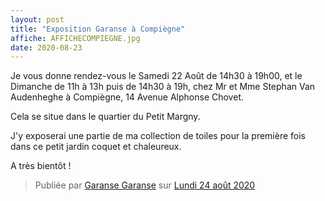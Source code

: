 ```yaml
---
layout: post
title: "Exposition Garanse à Compiègne"
affiche: AFFICHECOMPIEGNE.jpg
date: 2020-08-23
---
```


Je vous donne rendez-vous le Samedi 22 Août de 14h30 à 19h00, et le Dimanche de 11h à 13h puis de 14h30 à 19h, chez Mr et Mme Stephan Van Audenheghe à Compiègne, 14 Avenue Alphonse Chovet.

Cela se situe dans le quartier du Petit Margny.

J'y exposerai une partie de ma collection de toiles pour la première fois dans ce petit jardin coquet et chaleureux.

A très bientôt !



<div class="fb-post" data-href="https://www.facebook.com/permalink.php?story_fbid=1036178146838926&amp;id=100013402509434" data-show-text="true" data-width=""><blockquote cite="https://www.facebook.com/permalink.php?story_fbid=1036178146838926&amp;id=100013402509434" class="fb-xfbml-parse-ignore">Publiée par <a href="https://www.facebook.com/people/Garanse-Garanse/100013402509434">Garanse Garanse</a> sur&nbsp;<a href="https://www.facebook.com/permalink.php?story_fbid=1036178146838926&amp;id=100013402509434">Lundi 24 août 2020</a></blockquote></div>

